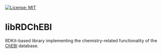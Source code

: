 [![License: MIT](https://img.shields.io/badge/License-MIT-yellow.svg)](https://opensource.org/licenses/MIT)

# libRDChEBI

RDKit-based library implementing the chemistry-related functionality of the [ChEBI](https://www.ebi.ac.uk/chebi/) database.